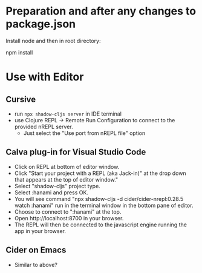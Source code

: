 # Preparation and after any changes to package.json

Install node and then in root directory:

npm install

# Use with Editor
## Cursive
* run `npx shadow-cljs server` in IDE terminal
* use Clojure REPL → Remote Run Configuration to connect to the provided nREPL server.
  * Just select the "Use port from nREPL file" option

## Calva plug-in for Visual Studio Code

* Click on REPL at bottom of editor window.
* Click "Start your project with a REPL (aka Jack-in)" at the drop down that appears at the top of editor window."
* Select "shadow-cljs" project type.
* Select :hanami and press OK.
* You will see command "npx shadow-cljs -d cider/cider-nrepl:0.28.5 watch :hanami" run in the terminal window in the bottom pane of editor.
* Choose to connect to ":hanami" at the top.
* Open http://localhost:8700 in your browser.
* The REPL will then be connected to the javascript engine running the app in your browser.

## Cider on Emacs

* Similar to above?
